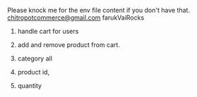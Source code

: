 Please knock me for the env file content if you don't have that.
<chitropotcommerce@gmail.com>
farukVaiRocks

<!-- todo -->
1. handle cart for users
2. add and remove product from cart.
3. category all


1. product id,
2. quantity